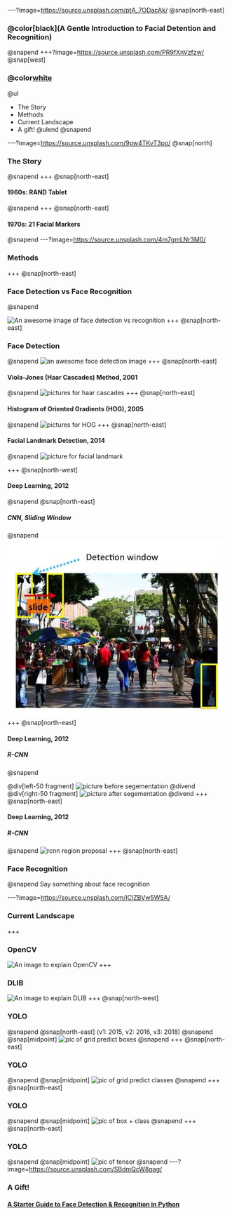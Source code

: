 ---?image=https://source.unsplash.com/ptA_7ODacAk/
@snap[north-east]
### @color[black](A Gentle Introduction to Facial Detention and Recognition)
@snapend
+++?image=https://source.unsplash.com/PR9fXnVzfzw/
@snap[west]
### @color[white](Overview)
@ul
* The Story
* Methods
* Current Landscape
* A gift!
@ulend
@snapend

---?image=https://source.unsplash.com/9pw4TKvT3po/
@snap[north]
### The Story
@snapend
+++
@snap[north-east]
#### 1960s: RAND Tablet
@snapend
+++
@snap[north-east]
#### 1970s: 21 Facial Markers
@snapend
---?image=https://source.unsplash.com/4m7gmLNr3M0/
### Methods
+++
@snap[north-east]
### Face Detection vs Face Recognition
@snapend

![An awesome image of face detection vs recognition]()
+++
@snap[north-east]
### Face Detection
@snapend
![an awesome face detection image]()
+++
@snap[north-east]
#### Viola-Jones (Haar Cascades) Method, 2001
@snapend
![pictures for haar cascades]()
+++
@snap[north-east]
#### Histogram of Oriented Gradients (HOG), 2005
@snapend
![pictures for HOG]()
+++
@snap[north-east]
#### Facial Landmark Detection, 2014
@snapend
![picture for facial landmark]()

+++
@snap[north-west]
#### Deep Learning, 2012
@snapend
@snap[north-east]
##### CNN, Sliding Window
@snapend
![picture of sliding window](_text_files/pitch_assets/slidingwindow.jpg)
+++
@snap[north-east]
#### Deep Learning, 2012
##### R-CNN
@snapend

@div[left-50 fragment]
![picture before segementation](https://camo.githubusercontent.com/41d5328f14cc6b04b6d69e594db6158d59bf8b37/68747470733a2f2f7777772e6c6561726e6f70656e63762e636f6d2f77702d636f6e74656e742f75706c6f6164732f323031372f30392f627265616b666173742e6a7067)
@divend
@div[right-50 fragment]
![picture after segementation](https://camo.githubusercontent.com/79f34d7af94849b6487e8b416a07150a80829b6b/68747470733a2f2f7777772e6c6561726e6f70656e63762e636f6d2f77702d636f6e74656e742f75706c6f6164732f323031372f30392f627265616b666173745f666e682e6a7067)
@divend
+++
@snap[north-east]
#### Deep Learning, 2012
##### R-CNN
@snapend
![rcnn region proposal](https://camo.githubusercontent.com/2acccab6babe00d58154424a4daabb2e40cd4a10/68747470733a2f2f7777772e6c6561726e6f70656e63762e636f6d2f77702d636f6e74656e742f75706c6f6164732f323031372f30392f68696572617263686963616c2d7365676d656e746174696f6e2d312e6a7067)
+++
@snap[north-east]
### Face Recognition
@snapend
Say something about face recognition

---?image=https://source.unsplash.com/IClZBVw5W5A/
### Current Landscape
+++
### OpenCV
![An image to explain OpenCV]()
+++
### DLIB
![An image to explain DLIB]()
+++
@snap[north-west]
### YOLO
@snapend
@snap[north-east]
(v1: 2015, v2: 2016, v3: 2018)
@snapend
@snap[midpoint]
![pic of grid predict boxes](https://camo.githubusercontent.com/fe90ad70fac9bdc955b83d2c02ea7a131bbb9fe7/68747470733a2f2f63646e2d696d616765732d312e6d656469756d2e636f6d2f6d61782f3830302f312a345931506159335a67784b74357738345f30704e78772e6a706567)
@snapend
+++
@snap[north-east]
### YOLO
@snapend
@snap[midpoint]
![pic of grid predict classes](https://camo.githubusercontent.com/9d03c472f9125137829bcd59b26894c1020dc392/68747470733a2f2f73616e646970616e7765622e66696c65732e776f726470726573732e636f6d2f323031382f30332f70726f62615f6d61702e706e673f773d363736)
@snapend
+++
@snap[north-east]
### YOLO
@snapend
@snap[midpoint]
![pic of box + class](https://camo.githubusercontent.com/03122da4a67ccc0ec7902d248895f09cc96e2158/68747470733a2f2f692e737461636b2e696d6775722e636f6d2f7a6c68766f2e706e67)
@snapend
+++
@snap[north-east]
### YOLO
@snapend
@snap[midpoint]
![pic of tensor](https://camo.githubusercontent.com/274fd1443201e847aa67c7c2e01366fa83ceb362/68747470733a2f2f7777772e72656e6f6d2e6a702f6e6f7465626f6f6b732f7475746f7269616c2f696d6167655f70726f63657373696e672f796f6c6f2f796f6c6f3031302e706e67)
@snapend
---?image=https://source.unsplash.com/SBdmQcW8qag/
### A Gift!
#### [A Starter Guide to Face Detection & Recognition in Python](https://github.com/ohjho/starter_guide_face_recog)
